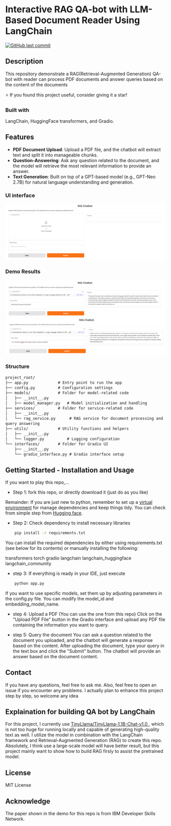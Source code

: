 # Interactive RAG QA-bot with LLM-Based Document Reader Using LangChain

[![GitHub last commit](https://img.shields.io/github/last-commit/Shen-po-heng/Interactive-QA-bot-with-LLM-based-Document-Reader-using-Langchain)](https://github.com/Shen-po-heng/Interactive-QA-bot-with-LLM-based-Document-Reader-using-Langchain)

## Description
This repository demonstrate a RAG(Retrieval-Augmented Generation) QA-bot with reader can process PDF documents and answer queries based on the content of the documents

⭐ If you found this project useful, consider giving it a star!

### Built with
LangChain, HuggingFace transformers, and Gradio.

## Features
- **PDF Document Upload**: Upload a PDF file, and the chatbot will extract text and split it into manageable chunks.
- **Question-Answering**: Ask any question related to the document, and the model will retrieve the most relevant information to provide an answer.
- **Text Generation**: Built on top of a GPT-based model (e.g., GPT-Neo 2.7B) for natural language understanding and generation.

### UI interface
![alt text](img-ReadMe/image.png)

### Demo Results
![alt text](img-ReadMe/image-1.png)
![alt text](img-ReadMe/image-2.png)

### Structure
```
project_root/
├── app.py             # Entry point to run the app
├── config.py          # Configuration settings
├── models/            # Folder for model-related code
│   ├── __init__.py     
│   ├── model_manager.py   # Model initialization and handling
├── services/          # Folder for service-related code
│   ├── __init__.py     
│   └── rag_service.py      # RAG service for document processing and query answering
├── utils/             # Utility functions and helpers
│   ├── __init__.py     
│   └── logger.py          # Logging configuration
└── interfaces/        # Folder for Gradio UI
    ├── __init__.py     
    └── gradio_interface.py # Gradio interface setup
```

## Getting Started -  Installation and Usage
If you want to play this repo,...

* Step 1: fork this repo, or directly download it (just do as you like)

Remainder: If you are just new to python, remember to set up a <a id=VE href="https://docs.python.org/3/library/venv.html">virtual environment</a> for manage dependencies and keep things tidy. You can check from simple step from <a id = VEsetup href="https://huggingface.co/docs/datasets/en/installation">Hugging face</a>.

* Step 2: Check dependency to install necessary libraries
```bash    
    pip install -r requirements.txt
```
You can install the required dependencies by either using requirements.txt (see below for its contents) or manually installing the following:

transformers
torch
gradio
langchain
langchain_huggingface
langchain_community

* step 3: If everything is ready in your IDE, just execute 
```bash
    python app.py
```
If you want to use specific models, set them up by adjusting parameters in the config.py file. You can modify the model_id and embedding_model_name.

* step 4: Upload a PDF (You can use the one from this repo)
Click on the "Upload PDF File" button in the Gradio interface and upload any PDF file containing the information you want to query.

* step 5: Query the document
You can ask a question related to the document you uploaded, and the chatbot will generate a response based on the content. After uploading the document, type your query in the text box and click the "Submit" button. The chatbot will provide an answer based on the document content.

## Contact
If you have any questions, feel free to ask me.
Also, feel free to open an issue if you encounter any problems. 
I actually plan to enhance this project step by step, so welcome any idea

## Explaination for building QA bot by LangChain
For this project, I currently use <a id=ibmcourse href=https://huggingface.co/TinyLlama/TinyLlama-1.1B-Chat-v1.0>TinyLlama/TinyLlama-1.1B-Chat-v1.0 </a>, which is not too huge for running locally and capable of generating high-quality text as well. I utilize the model in combination with the LangChain framework and Retrieval-Augmented Generation (RAG) to create this repo. Absolutely, I think use a large-scale model will have better result, but this project mainly want to show how to build RAG firsly to assist the pretrained model.

## License
MIT License

## Acknowledge
The paper shown in the demo for this repo is from IBM Developer Skills Network.

